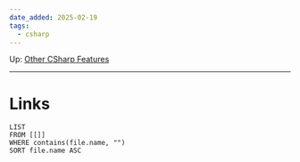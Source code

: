 ```yaml
---
date_added: 2025-02-19
tags:
  - csharp
---
```

Up: [Other CSharp Features](Other%20CSharp%20Features.md)
___
 
# Links
```dataview
LIST
FROM [[]]
WHERE contains(file.name, "")
SORT file.name ASC
```
